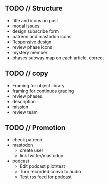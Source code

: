 ## TODO // Structure

- title and icons on post
- modal issues
- design subscribe form
- patreon and mastodon icons
- Responsive design
- review phase icons
- mystery member
- phases subway map on each article, correct

## TODO // copy

- Framing for object library
- framing for continuos grading
- review phases
- description
- mission
- review team

## TODO // Promotion

- check patreon
- mastodon
  - create user
  - link twitter/mastodon
- podcast
  - Edit podcast pilot/test
  - Turn recorded convo to audio
  - Test rss feed for podcast
